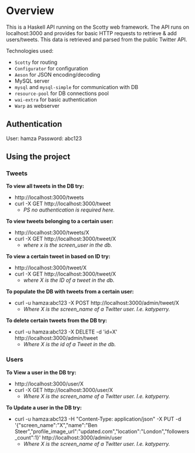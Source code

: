 # Overview

This is a Haskell API running on the Scotty web framework. The API runs on localhost:3000 and provides for basic HTTP requests to retrieve & add users/tweets. This data is retrieved and parsed from the public Twitter API.

Technologies used:

* `Scotty` for routing
* `Configurator` for configuration
* `Aeson` for JSON encoding/decoding
*  MySQL server
* `mysql` and `mysql-simple` for communication with DB
* `resource-pool` for DB connections pool
* `wai-extra` for basic authentication
* `Warp` as webserver

## Authentication
User: hamza
Password: abc123

## Using the project

### Tweets

**To view all tweets in the DB try:**
- http://localhost:3000/tweets
- curl -X GET http://localhost:3000/tweet
  - *PS no authentication is required here.*

**To view tweets belonging to a certain user:**
- http://localhost:3000/tweets/X
- curl -X GET http://localhost:3000/tweet/X
  - *where x is the screen_user in the db.*

**To view a certain tweet in based on ID try:**
- http://localhost:3000/tweet/X
- curl -X GET http://localhost:3000/tweet/X
  - *where X is the ID of a tweet in the db.*

**To populate the DB with tweets from a certain user:**
- curl -u hamza:abc123 -X POST http://localhost:3000/admin/tweet/X
  - *Where X is the screen_name of a Twitter user. I.e. katyperry.*

**To delete certain tweets from the DB try:**
- curl -u hamza:abc123 -X DELETE -d 'id=X' http://localhost:3000/admin/tweet
  - *Where X is the id of a Tweet in the db.*

### Users

**To View a user in the DB try:**
- http://localhost:3000/user/X
- curl -X GET http://localhost:3000/user/X 
  - *Where X is the screen_name of a Twitter user. I.e. katyperry.*

**To Update a user in the DB try:**
- curl -u hamza:abc123 -H "Content-Type: application/json" -X PUT -d '{"screen_name":"X","name":"Ben Steer","profile_image_url":"updated.com","location":"London","followers_count":1}' http://localhost:3000/admin/user
  - *Where X is the screen_name of a Twitter user. I.e. katyperry.*
